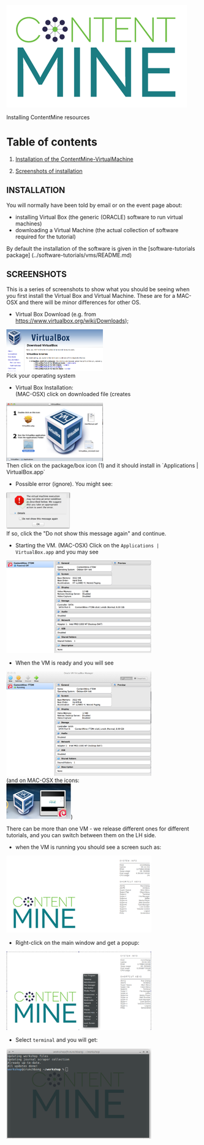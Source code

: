 ![ContentMine logo](https://github.com/ContentMine/assets/blob/master/png/Content_mine(small).png)

Installing ContentMine resources

# Table of contents

1. [Installation of the ContentMine-VirtualMachine](#installation)

2. [Screenshots of installation](#screenshots)

## INSTALLATION

You will normally have been told by email or on the event page about:

 * installing Virtual Box (the generic (ORACLE) software to run virtual machines)
 * downloading a Virtual Machine (the actual collection of software required for the tutorial)
 
By default the installation of the software is given in the [software-tutorials package] (../software-tutorials/vms/README.md)


## SCREENSHOTS

This is a series of screenshots to show what you should be seeing when you first install the Virtual Box and Virtual Machine. These are for a MAC-OSX and there will be minor differences for other OS.


 * Virtual Box Download (e.g. from https://www.virtualbox.org/wiki/Downloads);<br/>
<img alt="VirtualBox download" src="vm-virtualbox-download.png" width="50%"/>
<br/>Pick your operating system
<br/>


 * Virtual Box Installation: <br/>
 (MAC-OSX) click on downloaded file (creates <br/>
<img alt="MAC-OSX installer" src="vm-installer.png" width="50%"/>
<br/>
Then click on the package/box icon (1) and it should install in `Applications | VirtualBox.app`

* Possible error (ignore). You might see:<br/>
<img alt="Ignore error" src="vm-error.png" width="33%"/>
<br/>
If so, click the "Do not show this message again" and continue.
<br/>

* Starting the VM. (MAC-OSX) Click on the `Applications | VirtualBox.app` and you may see<br/>
<img alt="Powered off" src="vm-poweredoff.png" width="75%"/>
<br/>

* When the VM is ready and you will see<br/>
<img alt="Running" src="vm-running.png" width="75%"/>
<br/>
(and on MAC-OSX the icons:<br/>
<img alt="icons" src="vm-icon.png"/>)

There can be more than one VM - we release different ones for different tutorials, and you can switch between them on the LH side.

* when the VM is running you should see a screen such as:
<img alt="Startscreen" src="vm-startscreen.png" width="75%"/>
<br/>

* Right-click on the main window and get a popup:
<img alt="popup" src="vm-popup.png" width="75%"/>
<br/>


 * Select `terminal` and you will get:
<img alt="crunchbang" src="vm-crunchbang.png" width="75%"/>
<br/>

 
 





